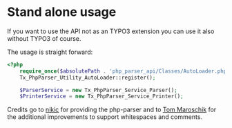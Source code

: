 Stand alone usage
=================

If you want to use the API not as an TYPO3 extension you can use it also without TYPO3 of course.

The usage is straight forward:

```php
<?php
	require_once($absolutePath . 'php_parser_api/Classes/AutoLoader.php');
	Tx_PhpParser_Utility_AutoLoader::register();

	$ParserService = new Tx_PhpParser_Service_Parser();
	$PrinterService = new Tx_PhpParser_Service_Printer();
```

Credits go to [nikic][1] for providing the php-parser and to [Tom Maroschik][2] for the additional improvements to support whitespaces and comments.

 [1]: https://github.com/nikic
 [2]: https://github.com/tmaroschik